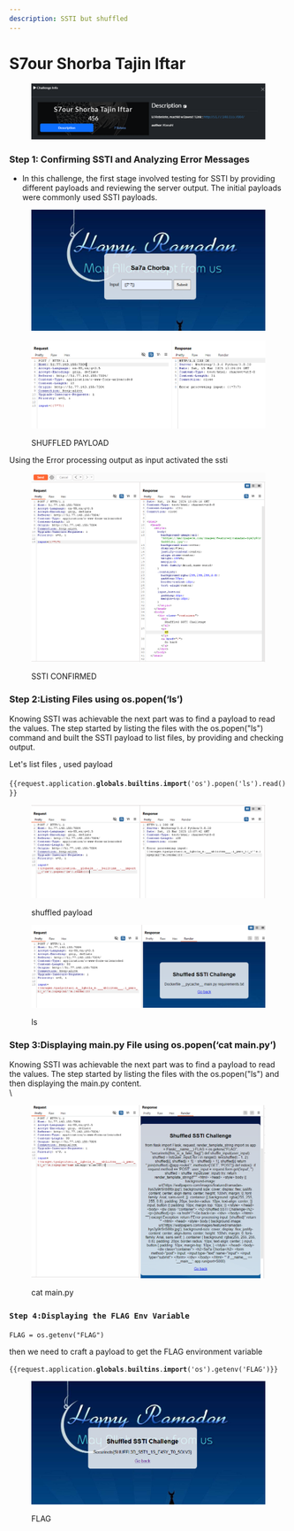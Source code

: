 ```yaml
---
description: SSTI but shuffled
---
```


# S7our Shorba Tajin Iftar

<figure><img src="../../../../../.gitbook/assets/image (92).png" alt=""><figcaption></figcaption></figure>

### **Step 1: Confirming SSTI and Analyzing Error Messages**

* In this challenge, the first stage involved testing for SSTI by providing different payloads and reviewing the server output. The initial payloads were commonly used SSTI payloads.

<figure><img src="../../../../../.gitbook/assets/image.png" alt=""><figcaption></figcaption></figure>

<figure><img src="../../../../../.gitbook/assets/image (2).png" alt=""><figcaption><p>SHUFFLED PAYLOAD</p></figcaption></figure>

Using the Error processing output as input activated the ssti

<figure><img src="../../../../../.gitbook/assets/image (4).png" alt=""><figcaption><p>SSTI CONFIRMED</p></figcaption></figure>

### **Step 2:Listing Files using os.popen(‘ls’)**

Knowing SSTI was achievable the next part was to find a payload to read the values. The step started by listing the files with the os.popen("ls") command and built the SSTI payload to list files, by providing and checking output.

Let's list files , used payload \
\
`{{request.application.`**`globals`**`.`**`builtins`**`.`**`import`**`('os').popen('ls').read()}}`



<figure><img src="../../../../../.gitbook/assets/image (5).png" alt=""><figcaption><p>shuffled payload</p></figcaption></figure>

<figure><img src="../../../../../.gitbook/assets/image (6).png" alt=""><figcaption><p>ls</p></figcaption></figure>

### **Step 3:Displaying main.py File using os.popen(‘cat main.py’)**

Knowing SSTI was achievable the next part was to find a payload to read the values. The step started by listing the files with the os.popen("ls") and then displaying the main.py content.\
\


<figure><img src="../../../../../.gitbook/assets/image (7).png" alt=""><figcaption><p>cat main.py</p></figcaption></figure>

### `Step 4:Displaying the FLAG Env Variable`

`FLAG = os.getenv("FLAG")`

then we need to craft a payload to get the FLAG environment variable&#x20;

`{{request.application.`**`globals`**`.`**`builtins`**`.`**`import`**`('os').getenv('FLAG')}}`

<figure><img src="../../../../../.gitbook/assets/image (1).png" alt=""><figcaption><p>FLAG</p></figcaption></figure>
